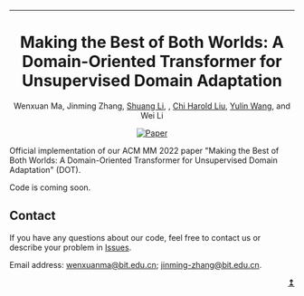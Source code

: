 ---

<div align="center">    

# Making the Best of Both Worlds: A Domain-Oriented Transformer for Unsupervised Domain Adaptation

Wenxuan Ma, Jinming Zhang, [Shuang Li](https://shuangli.xyz), , [Chi Harold Liu](https://scholar.google.com/citations?user=3IgFTEkAAAAJ&hl=en), [Yulin Wang](https://www.rainforest-wang.cool/), and Wei Li

[![Paper](https://img.shields.io/badge/paper-arxiv.2208.01195-B31B1B.svg)](https://arxiv.org/abs/2208.01195)

</div>

Official implementation of our ACM MM 2022 paper "Making the Best of Both Worlds: A Domain-Oriented Transformer for Unsupervised Domain Adaptation" (DOT). 

Code is coming soon.

## Contact

If you have any questions about our code, feel free to contact us or describe your problem in [Issues](https://github.com/BIT-DA/SePiCo/issues/new).

Email address: wenxuanma@bit.edu.cn; jinming-zhang@bit.edu.cn.

<div align="right">
<b><a href="#overview">↥</a></b>
</div>